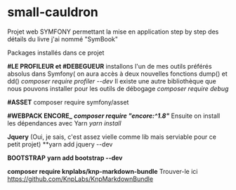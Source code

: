 # small-cauldron
Projet web SYMFONY permettant la mise en application step by step des détails du livre j'ai nommé "SymBook"

Packages installés dans ce projet

**#LE PROFILEUR et #DEBEGUEUR**
 installons l'un de mes outils préférés absolus dans Symfony( on aura accès à deux nouvelles fonctions dump() et dd()
_composer require profiler --dev_
Il existe une autre bibliothèque que nous pouvons installer pour les outils de débogage
_composer require debug_

**#ASSET**
composer require symfony/asset

**#WEBPACK ENCORE_**
_**composer require "encore:^1.8"**_
Ensuite on install les dépendances avec Yarn
_yarn install_

**Jquery** (Oui, je sais, c'est assez vielle comme lib mais serviable pour ce petit projet)
**yarn add jquery --dev

**BOOTSTRAP** 
**yarn add bootstrap --dev**

**composer require knplabs/knp-markdown-bundle** 
Trouver-le ici https://github.com/KnpLabs/KnpMarkdownBundle
